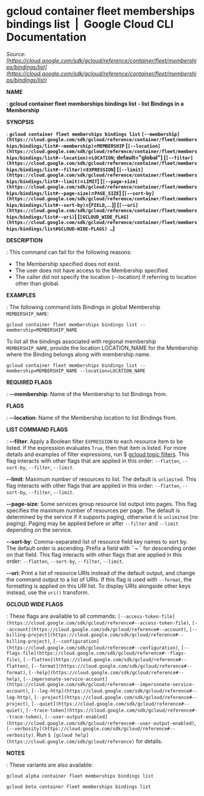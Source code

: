 # gcloud container fleet memberships bindings list  |  Google Cloud CLI Documentation

*Source: [https://cloud.google.com/sdk/gcloud/reference/container/fleet/memberships/bindings/list](https://cloud.google.com/sdk/gcloud/reference/container/fleet/memberships/bindings/list)*

**NAME**

: **gcloud container fleet memberships bindings list - list Bindings in a Membership**

**SYNOPSIS**

: **`gcloud container fleet memberships bindings list` `[--membership](https://cloud.google.com/sdk/gcloud/reference/container/fleet/memberships/bindings/list#--membership)`=`MEMBERSHIP` [`[--location](https://cloud.google.com/sdk/gcloud/reference/container/fleet/memberships/bindings/list#--location)`=`LOCATION`; default="global"] [`[--filter](https://cloud.google.com/sdk/gcloud/reference/container/fleet/memberships/bindings/list#--filter)`=`EXPRESSION`] [`[--limit](https://cloud.google.com/sdk/gcloud/reference/container/fleet/memberships/bindings/list#--limit)`=`LIMIT`] [`[--page-size](https://cloud.google.com/sdk/gcloud/reference/container/fleet/memberships/bindings/list#--page-size)`=`PAGE_SIZE`] [`[--sort-by](https://cloud.google.com/sdk/gcloud/reference/container/fleet/memberships/bindings/list#--sort-by)`=[`FIELD`,…]] [`[--uri](https://cloud.google.com/sdk/gcloud/reference/container/fleet/memberships/bindings/list#--uri)`] [`[GCLOUD_WIDE_FLAG](https://cloud.google.com/sdk/gcloud/reference/container/fleet/memberships/bindings/list#GCLOUD-WIDE-FLAGS) …`]**

**DESCRIPTION**

: This command can fail for the following reasons:

- The Membership specified does not exist.
- The user does not have access to the Membership specified.
- The caller did not specify the location (--location) if referring to location
other than global.

**EXAMPLES**

: The following command lists Bindings in global Membership
`MEMBERSHIP_NAME`:

```
gcloud container fleet memberships bindings list --membership=MEMBERSHIP_NAME
```

To list all the bindings associated with regional membership
`MEMBERSHIP_NAME`, provide the location LOCATION_NAME for the
Membership where the Binding belongs along with membership name.

```
gcloud container fleet memberships bindings list --membership=MEMBERSHIP_NAME --location=LOCATION_NAME
```

**REQUIRED FLAGS**

: **--membership**:
Name of the Membership to list Bindings from.

**FLAGS**

: **--location**:
Name of the Membership location to list Bindings from.

**LIST COMMAND FLAGS**

: **--filter**:
Apply a Boolean filter `EXPRESSION` to each resource item
to be listed. If the expression evaluates `True`, then that item is
listed. For more details and examples of filter expressions, run $ [gcloud topic filters](https://cloud.google.com/sdk/gcloud/reference/topic/filters). This flag
interacts with other flags that are applied in this order:
`--flatten`, `--sort-by`, `--filter`,
`--limit`.

**--limit**:
Maximum number of resources to list. The default is `unlimited`. This
flag interacts with other flags that are applied in this order:
`--flatten`, `--sort-by`, `--filter`,
`--limit`.

**--page-size**:
Some services group resource list output into pages. This flag specifies the
maximum number of resources per page. The default is determined by the service
if it supports paging, otherwise it is `unlimited` (no paging).
Paging may be applied before or after `--filter` and
`--limit` depending on the service.

**--sort-by**:
Comma-separated list of resource field key names to sort by. The default order
is ascending. Prefix a field with ``~´´ for descending order on that
field. This flag interacts with other flags that are applied in this order:
`--flatten`, `--sort-by`, `--filter`,
`--limit`.

**--uri**:
Print a list of resource URIs instead of the default output, and change the
command output to a list of URIs. If this flag is used with
`--format`, the formatting is applied on this URI list. To display
URIs alongside other keys instead, use the `uri()` transform.

**GCLOUD WIDE FLAGS**

: These flags are available to all commands: `[--access-token-file](https://cloud.google.com/sdk/gcloud/reference#--access-token-file)`,
`[--account](https://cloud.google.com/sdk/gcloud/reference#--account)`, `[--billing-project](https://cloud.google.com/sdk/gcloud/reference#--billing-project)`,
`[--configuration](https://cloud.google.com/sdk/gcloud/reference#--configuration)`,
`[--flags-file](https://cloud.google.com/sdk/gcloud/reference#--flags-file)`,
`[--flatten](https://cloud.google.com/sdk/gcloud/reference#--flatten)`, `[--format](https://cloud.google.com/sdk/gcloud/reference#--format)`, `[--help](https://cloud.google.com/sdk/gcloud/reference#--help)`, `[--impersonate-service-account](https://cloud.google.com/sdk/gcloud/reference#--impersonate-service-account)`,
`[--log-http](https://cloud.google.com/sdk/gcloud/reference#--log-http)`,
`[--project](https://cloud.google.com/sdk/gcloud/reference#--project)`, `[--quiet](https://cloud.google.com/sdk/gcloud/reference#--quiet)`, `[--trace-token](https://cloud.google.com/sdk/gcloud/reference#--trace-token)`, `[--user-output-enabled](https://cloud.google.com/sdk/gcloud/reference#--user-output-enabled)`,
`[--verbosity](https://cloud.google.com/sdk/gcloud/reference#--verbosity)`.
Run `$ [gcloud help](https://cloud.google.com/sdk/gcloud/reference)` for details.

**NOTES**

: These variants are also available:

```
gcloud alpha container fleet memberships bindings list
```

```
gcloud beta container fleet memberships bindings list
```